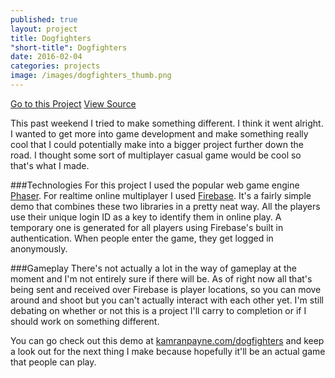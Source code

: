 ```yaml
---
published: true
layout: project
title: Dogfighters
"short-title": Dogfighters
date: 2016-02-04
categories: projects
image: /images/dogfighters_thumb.png
---
```


<div class="portfolio-links">
    <a href="http://kamranpayne.com/dogfighters" class="button button-primary">Go to this Project</a>
    <a href="https://github.com/ron953/dogfighters/" class="button">View Source</a>
</div>

This past weekend I tried to make something different. I think it went alright. I wanted to get more into game development and make something really cool that I could potentially make into a bigger project further down the road. I thought some sort of multiplayer casual game would be cool so that's what I made.

###Technologies
For this project I used the popular web game engine [Phaser](http://phaser.io). For realtime online multiplayer I used [Firebase](http://firebase.com). It's a fairly simple demo that combines these two libraries in a pretty neat way. All the players use their unique login ID as a key to identify them in online play. A temporary one is generated for all players using Firebase's built in authentication. When people enter the game, they get logged in anonymously.

###Gameplay
There's not actually a lot in the way of gameplay at the moment and I'm not entirely sure if there will be. As of right now all that's being sent and received over Firebase is player locations, so you can move around and shoot but you can't actually interact with each other yet. I'm still debating on whether or not this is a project I'll carry to completion or if I should work on something different.


You can go check out this demo at [kamranpayne.com/dogfighters](kamranpayne.com/dogfighters) and keep a look out for the next thing I make because hopefully it'll be an actual game that people can play.
